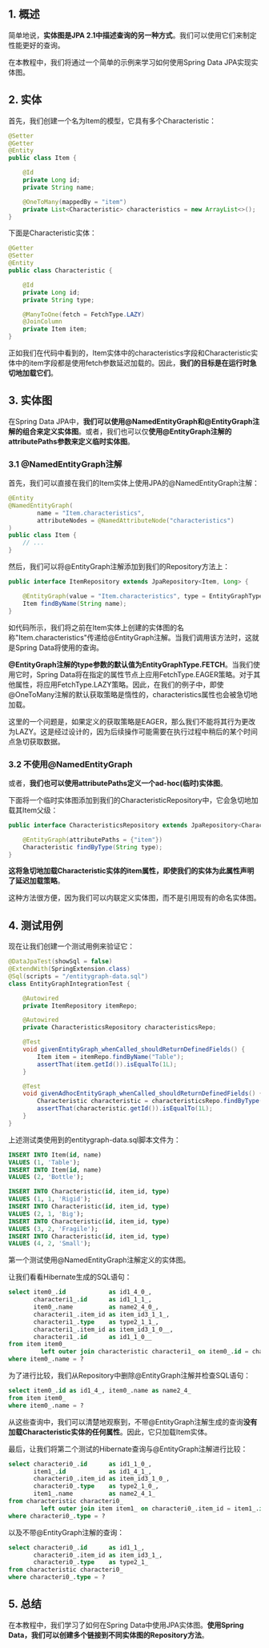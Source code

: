 ## 1. 概述

简单地说，**实体图是JPA 2.1中描述查询的另一种方式**。我们可以使用它们来制定性能更好的查询。

在本教程中，我们将通过一个简单的示例来学习如何使用Spring Data JPA实现实体图。

## 2. 实体

首先，我们创建一个名为Item的模型，它具有多个Characteristic：

```java
@Setter
@Getter
@Entity
public class Item {

    @Id
    private Long id;
    private String name;

    @OneToMany(mappedBy = "item")
    private List<Characteristic> characteristics = new ArrayList<>();
}
```

下面是Characteristic实体：

```java
@Getter
@Setter
@Entity
public class Characteristic {

    @Id
    private Long id;
    private String type;

    @ManyToOne(fetch = FetchType.LAZY)
    @JoinColumn
    private Item item;
}
```

正如我们在代码中看到的，Item实体中的characteristics字段和Characteristic实体中的item字段都是使用fetch参数延迟加载的。因此，**我们的目标是在运行时急切地加载它们**。

## 3. 实体图

在Spring Data JPA中，**我们可以使用@NamedEntityGraph和@EntityGraph注解的组合来定义实体图**。或者，我们也可以仅**使用@EntityGraph注解的attributePaths参数来定义临时实体图**。

### 3.1 @NamedEntityGraph注解

首先，我们可以直接在我们的Item实体上使用JPA的@NamedEntityGraph注解：

```java
@Entity
@NamedEntityGraph(
        name = "Item.characteristics",
        attributeNodes = @NamedAttributeNode("characteristics")
)
public class Item {
    // ...
}
```

然后，我们可以将@EntityGraph注解添加到我们的Repository方法上：

```java
public interface ItemRepository extends JpaRepository<Item, Long> {

    @EntityGraph(value = "Item.characteristics", type = EntityGraphType.FETCH)
    Item findByName(String name);
}
```

如代码所示，我们将之前在Item实体上创建的实体图的名称"Item.characteristics"传递给@EntityGraph注解。当我们调用该方法时，这就是Spring Data将使用的查询。

**@EntityGraph注解的type参数的默认值为EntityGraphType.FETCH**。当我们使用它时，Spring Data将在指定的属性节点上应用FetchType.EAGER策略。对于其他属性，将应用FetchType.LAZY策略。因此，在我们的例子中，即使@OneToMany注解的默认获取策略是惰性的，characteristics属性也会被急切地加载。

这里的一个问题是，如果定义的获取策略是EAGER，那么我们不能将其行为更改为LAZY。这是经过设计的，因为后续操作可能需要在执行过程中稍后的某个时间点急切获取数据。

### 3.2 不使用@NamedEntityGraph

或者，**我们也可以使用attributePaths定义一个ad-hoc(临时)实体图**。

下面将一个临时实体图添加到我们的CharacteristicRepository中，它会急切地加载其Item父级：

```java
public interface CharacteristicsRepository extends JpaRepository<Characteristic, Long> {

    @EntityGraph(attributePaths = {"item"})
    Characteristic findByType(String type);
}
```

**这将急切地加载Characteristic实体的item属性，即使我们的实体为此属性声明了延迟加载策略**。

这种方法很方便，因为我们可以内联定义实体图，而不是引用现有的命名实体图。

## 4. 测试用例

现在让我们创建一个测试用例来验证它：

```java
@DataJpaTest(showSql = false)
@ExtendWith(SpringExtension.class)
@Sql(scripts = "/entitygraph-data.sql")
class EntityGraphIntegrationTest {

    @Autowired
    private ItemRepository itemRepo;

    @Autowired
    private CharacteristicsRepository characteristicsRepo;

    @Test
    void givenEntityGraph_whenCalled_shouldReturnDefinedFields() {
        Item item = itemRepo.findByName("Table");
        assertThat(item.getId()).isEqualTo(1L);
    }

    @Test
    void givenAdhocEntityGraph_whenCalled_shouldReturnDefinedFields() {
        Characteristic characteristic = characteristicsRepo.findByType("Rigid");
        assertThat(characteristic.getId()).isEqualTo(1L);
    }
}
```

上述测试类使用到的entitygraph-data.sql脚本文件为：

```sql
INSERT INTO Item(id, name)
VALUES (1, 'Table');
INSERT INTO Item(id, name)
VALUES (2, 'Bottle');

INSERT INTO Characteristic(id, item_id, type)
VALUES (1, 1, 'Rigid');
INSERT INTO Characteristic(id, item_id, type)
VALUES (2, 1, 'Big');
INSERT INTO Characteristic(id, item_id, type)
VALUES (3, 2, 'Fragile');
INSERT INTO Characteristic(id, item_id, type)
VALUES (4, 2, 'Small');
```

第一个测试使用@NamedEntityGraph注解定义的实体图。

让我们看看Hibernate生成的SQL语句：

```sql
select item0_.id            as id1_4_0_,
       characteri1_.id      as id1_1_1_,
       item0_.name          as name2_4_0_,
       characteri1_.item_id as item_id3_1_1_,
       characteri1_.type    as type2_1_1_,
       characteri1_.item_id as item_id3_1_0__,
       characteri1_.id      as id1_1_0__
from item item0_
         left outer join characteristic characteri1_ on item0_.id = characteri1_.item_id
where item0_.name = ?
```

为了进行比较，我们从Repository中删除@EntityGraph注解并检查SQL语句：

```sql
select item0_.id as id1_4_, item0_.name as name2_4_
from item item0_
where item0_.name = ?
```

从这些查询中，我们可以清楚地观察到，不带@EntityGraph注解生成的查询**没有加载Characteristic实体的任何属性**。因此，它只加载Item实体。

最后，让我们将第二个测试的Hibernate查询与@EntityGraph注解进行比较：

```sql
select characteri0_.id      as id1_1_0_,
       item1_.id            as id1_4_1_,
       characteri0_.item_id as item_id3_1_0_,
       characteri0_.type    as type2_1_0_,
       item1_.name          as name2_4_1_
from characteristic characteri0_
         left outer join item item1_ on characteri0_.item_id = item1_.id
where characteri0_.type = ?
```

以及不带@EntityGraph注解的查询：

```sql
select characteri0_.id      as id1_1_,
       characteri0_.item_id as item_id3_1_,
       characteri0_.type    as type2_1_
from characteristic characteri0_
where characteri0_.type = ?
```

## 5. 总结

在本教程中，我们学习了如何在Spring Data中使用JPA实体图。**使用Spring Data，我们可以创建多个链接到不同实体图的Repository方法**。